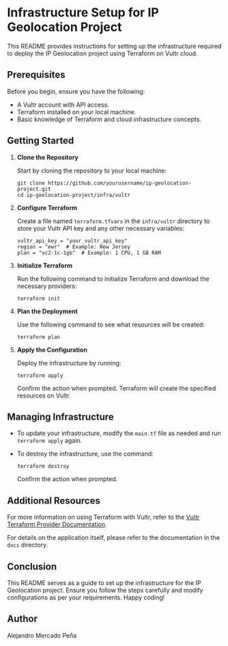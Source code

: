 # Infrastructure Setup for IP Geolocation Project

This README provides instructions for setting up the infrastructure required to deploy the IP Geolocation project using Terraform on Vultr cloud.

## Prerequisites

Before you begin, ensure you have the following:

- A Vultr account with API access.
- Terraform installed on your local machine.
- Basic knowledge of Terraform and cloud infrastructure concepts.

## Getting Started

1. **Clone the Repository**

   Start by cloning the repository to your local machine:

   ```
   git clone https://github.com/yourusername/ip-geolocation-project.git
   cd ip-geolocation-project/infra/vultr
   ```

2. **Configure Terraform**

   Create a file named `terraform.tfvars` in the `infra/vultr` directory to store your Vultr API key and any other necessary variables:

   ```
   vultr_api_key = "your_vultr_api_key"
   region = "ewr"  # Example: New Jersey
   plan = "vc2-1c-1gb"  # Example: 1 CPU, 1 GB RAM
   ```

3. **Initialize Terraform**

   Run the following command to initialize Terraform and download the necessary providers:

   ```
   terraform init
   ```

4. **Plan the Deployment**

   Use the following command to see what resources will be created:

   ```
   terraform plan
   ```

5. **Apply the Configuration**

   Deploy the infrastructure by running:

   ```
   terraform apply
   ```

   Confirm the action when prompted. Terraform will create the specified resources on Vultr.

## Managing Infrastructure

- To update your infrastructure, modify the `main.tf` file as needed and run `terraform apply` again.
- To destroy the infrastructure, use the command:

   ```
   terraform destroy
   ```

   Confirm the action when prompted.

## Additional Resources

For more information on using Terraform with Vultr, refer to the [Vultr Terraform Provider Documentation](https://registry.terraform.io/providers/vultr/vultr/latest/docs).

For details on the application itself, please refer to the documentation in the `docs` directory.

## Conclusion

This README serves as a guide to set up the infrastructure for the IP Geolocation project. Ensure you follow the steps carefully and modify configurations as per your requirements. Happy coding!

## Author
Alejandro Mercado Peña